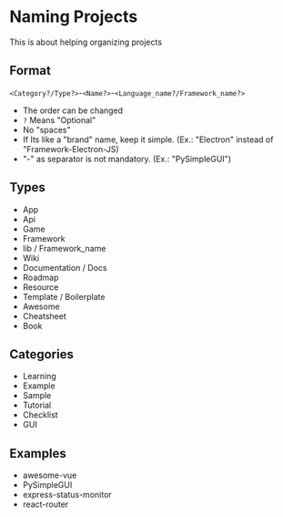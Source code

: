 # Naming Projects

This is about helping organizing projects

## Format

`<Category?/Type?>`-`<Name?>`-`<Language_name?/Framework_name?>`

- The order can be changed
- `?` Means "Optional"
- No "spaces"
- If Its like a "brand" name, keep it simple. (Ex.: "Electron" instead of "Framework-Electron-JS)
- "-" as separator is not mandatory. (Ex.: "PySimpleGUI")

## Types

- App
- Api
- Game
- Framework
- lib / Framework_name
- Wiki
- Documentation / Docs
- Roadmap
- Resource
- Template / Boilerplate
- Awesome
- Cheatsheet
- Book

## Categories

- Learning
- Example
- Sample
- Tutorial
- Checklist
- GUI

## Examples

- awesome-vue
- PySimpleGUI
- express-status-monitor
- react-router
